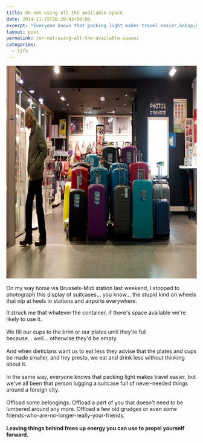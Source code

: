 ```yaml
---
title: On not using all the available space
date: 2014-11-15T16:20:43+00:00
excerpt: "Everyone knows that packing light makes travel easier,&nbsp;but we've all been that person lugging a suitcase full of never-needed things around a foreign city. What could you offload to lighten the load?"
layout: post
permalink: /on-not-using-all-the-available-space/
categories:
  - life
---
```

<img src="/media/available-space.jpg" alt="" width="1000" height="563" class="alignnone size-full wp-image-1940" />

On my way home via Brussels-Midi station last weekend, I stopped to photograph this display of suitcases... you know... the stupid kind on wheels that nip at heels in stations and airports everywhere.

It struck me that whatever the container, if there's space available we're likely to use it.<br /><br />We fill our cups to the brim&nbsp;or our plates until they're full because...&nbsp;well...&nbsp;otherwise they'd be empty.<br /><br />And when dieticians want us to eat less&nbsp;they advise that the plates and cups be made smaller, and hey presto, we eat and drink less without thinking about it.<br /><br />In the same way, everyone knows that packing light makes travel easier,&nbsp;but we've all been that person lugging a suitcase full of never-needed things around a foreign city.<br /><br />Offload some belongings. Offload a part of you that doesn't need to be lumbered around any more. Offload a&nbsp;few old grudges&nbsp;or even some friends-who-are-no-longer-really-your-friends.<br /><br /><strong>Leaving things behind frees up energy you can use to propel yourself forward.</strong>
